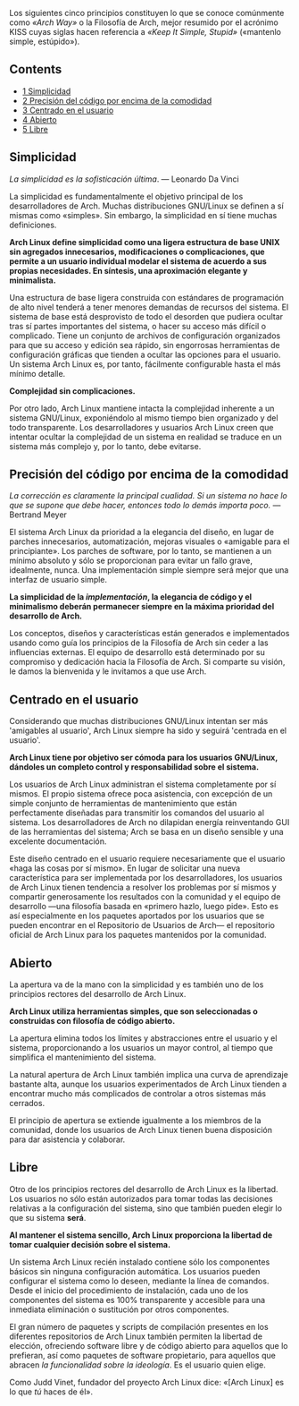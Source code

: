 Los siguientes cinco principios constituyen lo que se conoce comúnmente como _«Arch Way»_ o la Filosofía de Arch, mejor resumido por el acrónimo KISS cuyas siglas hacen referencia a _«Keep It Simple, Stupid»_ («mantenlo simple, estúpido»).

## Contents

*   [1 Simplicidad](#Simplicidad)
*   [2 Precisión del código por encima de la comodidad](#Precisi.C3.B3n_del_c.C3.B3digo_por_encima_de_la_comodidad)
*   [3 Centrado en el usuario](#Centrado_en_el_usuario)
*   [4 Abierto](#Abierto)
*   [5 Libre](#Libre)

## Simplicidad

_La simplicidad es la sofisticación última_. — Leonardo Da Vinci

La simplicidad es fundamentalmente el objetivo principal de los desarrolladores de Arch. Muchas distribuciones GNU/Linux se definen a sí mismas como «simples». Sin embargo, la simplicidad en sí tiene muchas definiciones.

**Arch Linux define simplicidad como una ligera estructura de base UNIX sin agregados innecesarios, modificaciones o complicaciones, que permite a un usuario individual modelar el sistema de acuerdo a sus propias necesidades. En síntesis, una aproximación elegante y minimalista.**

Una estructura de base ligera construida con estándares de programación de alto nivel tenderá a tener menores demandas de recursos del sistema. El sistema de base está desprovisto de todo el desorden que pudiera ocultar tras sí partes importantes del sistema, o hacer su acceso más difícil o complicado. Tiene un conjunto de archivos de configuración organizados para que su acceso y edición sea rápido, sin engorrosas herramientas de configuración gráficas que tienden a ocultar las opciones para el usuario. Un sistema Arch Linux es, por tanto, fácilmente configurable hasta el más mínimo detalle.

**Complejidad sin complicaciones.**

Por otro lado, Arch Linux mantiene intacta la complejidad inherente a un sistema GNU/Linux, exponiéndolo al mismo tiempo bien organizado y del todo transparente. Los desarrolladores y usuarios Arch Linux creen que intentar ocultar la complejidad de un sistema en realidad se traduce en un sistema más complejo y, por lo tanto, debe evitarse.

## Precisión del código por encima de la comodidad

_La corrección es claramente la principal cualidad. Si un sistema no hace lo que se supone que debe hacer, entonces todo lo demás importa poco._ — Bertrand Meyer

El sistema Arch Linux da prioridad a la elegancia del diseño, en lugar de parches innecesarios, automatización, mejoras visuales o «amigable para el principiante». Los parches de software, por lo tanto, se mantienen a un mínimo absoluto y sólo se proporcionan para evitar un fallo grave, idealmente, nunca. Una implementación simple siempre será mejor que una interfaz de usuario simple.

**La simplicidad de la _implementación_, la elegancia de código y el minimalismo deberán permanecer siempre en la máxima prioridad del desarrollo de Arch.**

Los conceptos, diseños y características están generados e implementados usando como guía los principios de la Filosofía de Arch sin ceder a las influencias externas. El equipo de desarrollo está determinado por su compromiso y dedicación hacia la Filosofía de Arch. Si comparte su visión, le damos la bienvenida y le invitamos a que use Arch.

## Centrado en el usuario

Considerando que muchas distribuciones GNU/Linux intentan ser más 'amigables al usuario', Arch Linux siempre ha sido y seguirá 'centrada en el usuario'.

**Arch Linux tiene por objetivo ser cómoda para los usuarios GNU/Linux, dándoles un completo control y responsabilidad sobre el sistema.**

Los usuarios de Arch Linux administran el sistema completamente por sí mismos. El propio sistema ofrece poca asistencia, con excepción de un simple conjunto de herramientas de mantenimiento que están perfectamente diseñadas para transmitir los comandos del usuario al sistema. Los desarrolladores de Arch no dilapidan energía reinventando GUI de las herramientas del sistema; Arch se basa en un diseño sensible y una excelente documentación.

Este diseño centrado en el usuario requiere necesariamente que el usuario «haga las cosas por sí mismo». En lugar de solicitar una nueva característica para ser implementada por los desarrolladores, los usuarios de Arch Linux tienen tendencia a resolver los problemas por sí mismos y compartir generosamente los resultados con la comunidad y el equipo de desarrollo —una filosofía basada en «primero hazlo, luego pide». Esto es así especialmente en los paquetes aportados por los usuarios que se pueden encontrar en el Repositorio de Usuarios de Arch— el repositorio oficial de Arch Linux para los paquetes mantenidos por la comunidad.

## Abierto

La apertura va de la mano con la simplicidad y es también uno de los principios rectores del desarrollo de Arch Linux.

**Arch Linux utiliza herramientas simples, que son seleccionadas o construidas con filosofía de código abierto.**

La apertura elimina todos los límites y abstracciones entre el usuario y el sistema, proporcionando a los usuarios un mayor control, al tiempo que simplifica el mantenimiento del sistema.

La natural apertura de Arch Linux también implica una curva de aprendizaje bastante alta, aunque los usuarios experimentados de Arch Linux tienden a encontrar mucho más complicados de controlar a otros sistemas más cerrados.

El principio de apertura se extiende igualmente a los miembros de la comunidad, donde los usuarios de Arch Linux tienen buena disposición para dar asistencia y colaborar.

## Libre

Otro de los principios rectores del desarrollo de Arch Linux es la libertad. Los usuarios no sólo están autorizados para tomar todas las decisiones relativas a la configuración del sistema, sino que también pueden elegir lo que su sistema **será**.

**Al mantener el sistema sencillo, Arch Linux proporciona la libertad de tomar cualquier decisión sobre el sistema.**

Un sistema Arch Linux recién instalado contiene sólo los componentes básicos sin ninguna configuración automática. Los usuarios pueden configurar el sistema como lo deseen, mediante la línea de comandos. Desde el inicio del procedimiento de instalación, cada uno de los componentes del sistema es 100% transparente y accesible para una inmediata eliminación o sustitución por otros componentes.

El gran número de paquetes y scripts de compilación presentes en los diferentes repositorios de Arch Linux también permiten la libertad de elección, ofreciendo software libre y de código abierto para aquellos que lo prefieran, así como paquetes de software propietario, para aquellos que abracen _la funcionalidad sobre la ideología_. Es el usuario quien elige.

Como Judd Vinet, fundador del proyecto Arch Linux dice: «[Arch Linux] es lo que _tú_ haces de él».